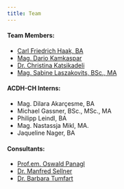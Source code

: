 ```yaml
---
title: Team
---
```


#### Team Members:

- [Carl Friedrich Haak, BA](https://www.oeaw.ac.at/acdh/team/current-team/carl-friedrich-haak)
- [Mag. Dario Kamkaspar](https://www.ulb.tu-darmstadt.de/die_bibliothek/ueberuns/organisation/kontakt_details_17792.de.jsp)
- [Dr. Christina Katsikadeli](https://www.oeaw.ac.at/acdh/team/current-team/christina-katsikadeli)
- [Mag. Sabine Laszakovits, BSc., MA](https://www.oeaw.ac.at/acdh/team/current-team/sabine-laszakovits)

#### ACDH-CH Interns:

- Mag. Dilara Akarçesme, BA
- Michael Gassner, BSc., MSc., MA
- Philipp Leindl, BA
- Mag. Nastassja Mikl, MA.
- Jaqueline Nager, BA

#### Consultants:

- [Prof.em. Oswald Panagl](https://www.plus.ac.at/linguistik/der-fachbereich/mitarbeiterinnen/em-univ-prof-dr-oswald-panagl/)
- [Dr. Manfred Sellner](https://www.plus.ac.at/linguistik/der-fachbereich/mitarbeiterinnen/ass-prof-dr-manfred-b-sellner/)
- [Dr. Barbara Tumfart](https://www.oeaw.ac.at/acdh/team/current-team/barbara-tumfart)
